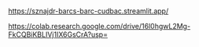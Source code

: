 #

https://sznajdr-barcs-barc-cudbac.streamlit.app/

https://colab.research.google.com/drive/16l0hgwL2Mg-FkCQBiKBLIVj1IX6GsCrA?usp=
